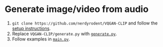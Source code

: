 # Generate image/video from audio

1. `git clone https://github.com/nerdyrodent/VQGAN-CLIP` and follow the [setup instructions](https://github.com/nerdyrodent/VQGAN-CLIP#set-up).
2. Replace `VQGAN-CLIP/generate.py` with [`generate.py`](.generate.py).
3. Follow examples in [`main.py`](.main.py).
